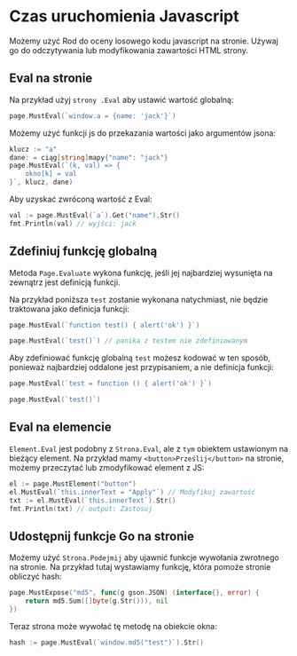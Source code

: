 # Czas uruchomienia Javascript

Możemy użyć Rod do oceny losowego kodu javascript na stronie. Używaj go do odczytywania lub modyfikowania zawartości HTML strony.

## Eval na stronie

Na przykład użyj `strony .Eval` aby ustawić wartość globalną:

```go
page.MustEval(`window.a = {name: 'jack'}`)
```

Możemy użyć funkcji js do przekazania wartości jako argumentów jsona:

```go
klucz := "a"
dane: = ciąg[string]mapy{"name": "jack"}
page.MustEval(`(k, val) => {
    okno[k] = val
}`, klucz, dane)
```

Aby uzyskać zwróconą wartość z Eval:

```go
val := page.MustEval(`a`).Get("name").Str()
fmt.Println(val) // wyjści: jack
```

## Zdefiniuj funkcję globalną

Metoda `Page.Evaluate` wykona funkcję, jeśli jej najbardziej wysunięta na zewnątrz jest definicją funkcji.

Na przykład poniższa `test` zostanie wykonana natychmiast, nie będzie traktowana jako definicja funkcji:

```go
page.MustEval(`function test() { alert('ok') }`)

page.MustEval(`test()`) // panika z testem nie zdefiniowanym
```

Aby zdefiniować funkcję globalną `test` możesz kodować w ten sposób, ponieważ najbardziej oddalone jest przypisaniem, a nie definicja funkcji:

```go
page.MustEval(`test = function () { alert('ok') }`)

page.MustEval(`test()`)
```

## Eval na elemencie

`Element.Eval` jest podobny z `Strona.Eval`, ale z `tym` obiektem ustawionym na bieżący element. Na przykład mamy `<button>Prześlij</button>` na stronie, możemy przeczytać lub zmodyfikować element z JS:

```go
el := page.MustElement("button")
el.MustEval(`this.innerText = "Apply"`) // Modyfikuj zawartość
txt := el.MustEval(`this.innerText`).Str()
fmt.Println(txt) // output: Zastosuj
```

## Udostępnij funkcje Go na stronie

Możemy użyć `Strona.Podejmij` aby ujawnić funkcje wywołania zwrotnego na stronie. Na przykład tutaj wystawiamy funkcję, która pomoże stronie obliczyć hash:

```go
page.MustExpose("md5", func(g gson.JSON) (interface{}, error) {
    return md5.Sum([]byte(g.Str())), nil
})
```

Teraz strona może wywołać tę metodę na obiekcie okna:

```go
hash := page.MustEval(`window.md5("test")`).Str()
```
